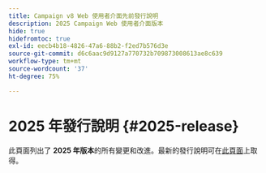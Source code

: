 ```yaml
---
title: Campaign v8 Web 使用者介面先前發行說明
description: 2025 Campaign Web 使用者介面版本
hide: true
hidefromtoc: true
exl-id: eecb4b18-4826-47a6-88b2-f2ed7b576d3e
source-git-commit: d6c6aac9d9127a770732b709873008613ae8c639
workflow-type: tm+mt
source-wordcount: '37'
ht-degree: 75%

---
```


# 2025 年發行說明 {#2025-release}

此頁面列出了 **2025 年版本**&#x200B;的所有變更和改進。最新的發行說明可在[此頁面](release-notes.md)上取得。